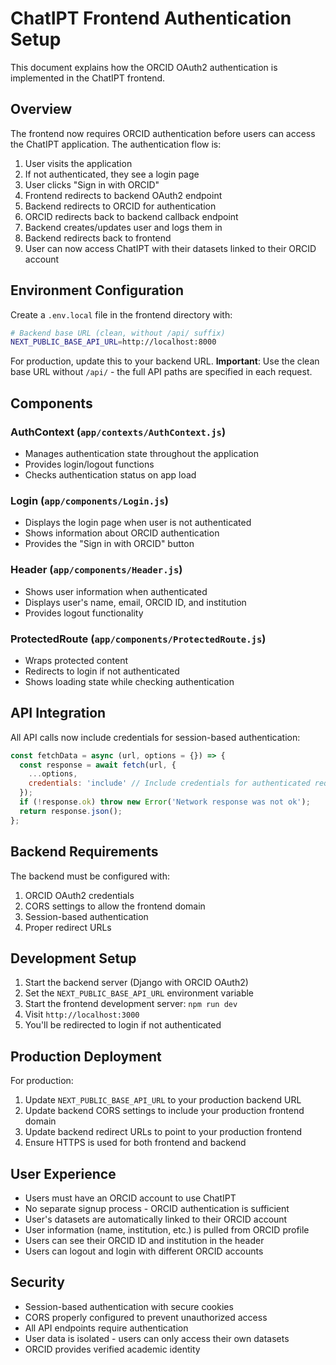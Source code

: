 # ChatIPT Frontend Authentication Setup

This document explains how the ORCID OAuth2 authentication is implemented in the ChatIPT frontend.

## Overview

The frontend now requires ORCID authentication before users can access the ChatIPT application. The authentication flow is:

1. User visits the application
2. If not authenticated, they see a login page
3. User clicks "Sign in with ORCID" 
4. Frontend redirects to backend OAuth2 endpoint
5. Backend redirects to ORCID for authentication
6. ORCID redirects back to backend callback endpoint
7. Backend creates/updates user and logs them in
8. Backend redirects back to frontend
9. User can now access ChatIPT with their datasets linked to their ORCID account

## Environment Configuration

Create a `.env.local` file in the frontend directory with:

```bash
# Backend base URL (clean, without /api/ suffix)
NEXT_PUBLIC_BASE_API_URL=http://localhost:8000
```

For production, update this to your backend URL. **Important**: Use the clean base URL without `/api/` - the full API paths are specified in each request.

## Components

### AuthContext (`app/contexts/AuthContext.js`)
- Manages authentication state throughout the application
- Provides login/logout functions
- Checks authentication status on app load

### Login (`app/components/Login.js`)
- Displays the login page when user is not authenticated
- Shows information about ORCID authentication
- Provides the "Sign in with ORCID" button

### Header (`app/components/Header.js`)
- Shows user information when authenticated
- Displays user's name, email, ORCID ID, and institution
- Provides logout functionality

### ProtectedRoute (`app/components/ProtectedRoute.js`)
- Wraps protected content
- Redirects to login if not authenticated
- Shows loading state while checking authentication

## API Integration

All API calls now include credentials for session-based authentication:

```javascript
const fetchData = async (url, options = {}) => {
  const response = await fetch(url, {
    ...options,
    credentials: 'include' // Include credentials for authenticated requests
  });
  if (!response.ok) throw new Error('Network response was not ok');
  return response.json();
};
```

## Backend Requirements

The backend must be configured with:

1. ORCID OAuth2 credentials
2. CORS settings to allow the frontend domain
3. Session-based authentication
4. Proper redirect URLs

## Development Setup

1. Start the backend server (Django with ORCID OAuth2)
2. Set the `NEXT_PUBLIC_BASE_API_URL` environment variable
3. Start the frontend development server: `npm run dev`
4. Visit `http://localhost:3000`
5. You'll be redirected to login if not authenticated

## Production Deployment

For production:

1. Update `NEXT_PUBLIC_BASE_API_URL` to your production backend URL
2. Update backend CORS settings to include your production frontend domain
3. Update backend redirect URLs to point to your production frontend
4. Ensure HTTPS is used for both frontend and backend

## User Experience

- Users must have an ORCID account to use ChatIPT
- No separate signup process - ORCID authentication is sufficient
- User's datasets are automatically linked to their ORCID account
- User information (name, institution, etc.) is pulled from ORCID profile
- Users can see their ORCID ID and institution in the header
- Users can logout and login with different ORCID accounts

## Security

- Session-based authentication with secure cookies
- CORS properly configured to prevent unauthorized access
- All API endpoints require authentication
- User data is isolated - users can only access their own datasets
- ORCID provides verified academic identity 